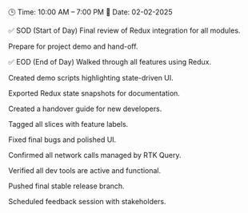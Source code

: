 🕒 Time: 10:00 AM – 7:00 PM
📆 Date: 02-02-2025

✅ SOD (Start of Day)
Final review of Redux integration for all modules.

Prepare for project demo and hand-off.

✅ EOD (End of Day)
Walked through all features using Redux.

Created demo scripts highlighting state-driven UI.

Exported Redux state snapshots for documentation.

Created a handover guide for new developers.

Tagged all slices with feature labels.

Fixed final bugs and polished UI.

Confirmed all network calls managed by RTK Query.

Verified all dev tools are active and functional.

Pushed final stable release branch.

Scheduled feedback session with stakeholders.
